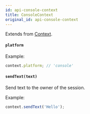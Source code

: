 ```yaml
---
id: api-console-context
title: ConsoleContext
original_id: api-console-context
---
```


Extends from [Context](api-context.md).

#### `platform`

Example:

```js
context.platform; // 'console'
```

#### `sendText(text)`

Send text to the owner of the session.

Example:

```js
context.sendText('Hello');
```
